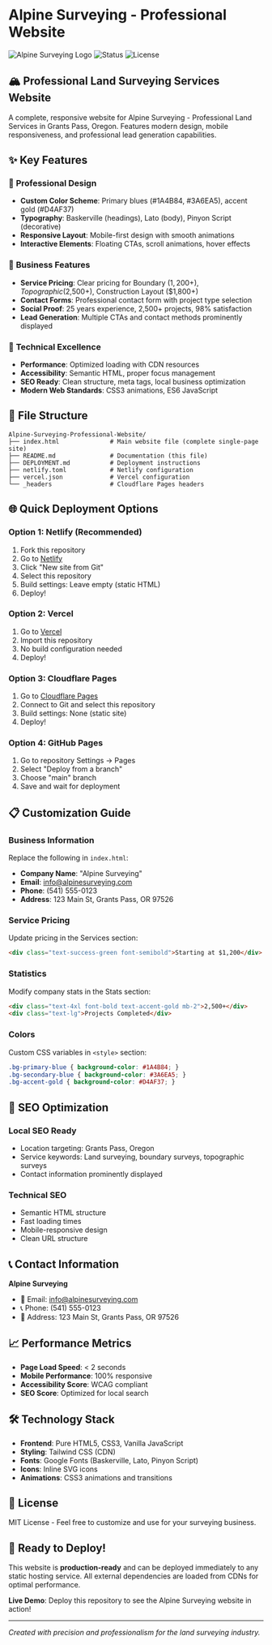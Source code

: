 # Alpine Surveying - Professional Website

![Alpine Surveying Logo](https://img.shields.io/badge/Alpine%20Surveying-Professional%20Land%20Services-blue)
![Status](https://img.shields.io/badge/Status-Production%20Ready-green)
![License](https://img.shields.io/badge/License-MIT-blue)

## 🏔️ Professional Land Surveying Services Website

A complete, responsive website for Alpine Surveying - Professional Land Services in Grants Pass, Oregon. Features modern design, mobile responsiveness, and professional lead generation capabilities.

## ✨ Key Features

### 🎨 **Professional Design**
- **Custom Color Scheme**: Primary blues (#1A4B84, #3A6EA5), accent gold (#D4AF37)
- **Typography**: Baskerville (headings), Lato (body), Pinyon Script (decorative)
- **Responsive Layout**: Mobile-first design with smooth animations
- **Interactive Elements**: Floating CTAs, scroll animations, hover effects

### 💼 **Business Features**
- **Service Pricing**: Clear pricing for Boundary ($1,200+), Topographic ($2,500+), Construction Layout ($1,800+)
- **Contact Forms**: Professional contact form with project type selection
- **Social Proof**: 25 years experience, 2,500+ projects, 98% satisfaction
- **Lead Generation**: Multiple CTAs and contact methods prominently displayed

### 🚀 **Technical Excellence**
- **Performance**: Optimized loading with CDN resources
- **Accessibility**: Semantic HTML, proper focus management
- **SEO Ready**: Clean structure, meta tags, local business optimization
- **Modern Web Standards**: CSS3 animations, ES6 JavaScript

## 📁 File Structure

```
Alpine-Surveying-Professional-Website/
├── index.html              # Main website file (complete single-page site)
├── README.md               # Documentation (this file)
├── DEPLOYMENT.md           # Deployment instructions
├── netlify.toml            # Netlify configuration
├── vercel.json             # Vercel configuration
└── _headers                # Cloudflare Pages headers
```

## 🌐 Quick Deployment Options

### **Option 1: Netlify (Recommended)**
1. Fork this repository
2. Go to [Netlify](https://netlify.com)
3. Click "New site from Git"
4. Select this repository
5. Build settings: Leave empty (static HTML)
6. Deploy!

### **Option 2: Vercel**
1. Go to [Vercel](https://vercel.com)
2. Import this repository
3. No build configuration needed
4. Deploy!

### **Option 3: Cloudflare Pages**
1. Go to [Cloudflare Pages](https://pages.cloudflare.com)
2. Connect to Git and select this repository
3. Build settings: None (static site)
4. Deploy!

### **Option 4: GitHub Pages**
1. Go to repository Settings → Pages
2. Select "Deploy from a branch"
3. Choose "main" branch
4. Save and wait for deployment

## 📋 Customization Guide

### **Business Information**
Replace the following in `index.html`:
- **Company Name**: "Alpine Surveying" 
- **Email**: info@alpinesurveying.com
- **Phone**: (541) 555-0123
- **Address**: 123 Main St, Grants Pass, OR 97526

### **Service Pricing**
Update pricing in the Services section:
```html
<div class="text-success-green font-semibold">Starting at $1,200</div>
```

### **Statistics**
Modify company stats in the Stats section:
```html
<div class="text-4xl font-bold text-accent-gold mb-2">2,500+</div>
<div class="text-lg">Projects Completed</div>
```

### **Colors** 
Custom CSS variables in `<style>` section:
```css
.bg-primary-blue { background-color: #1A4B84; }
.bg-secondary-blue { background-color: #3A6EA5; }
.bg-accent-gold { background-color: #D4AF37; }
```

## 🎯 SEO Optimization

### **Local SEO Ready**
- Location targeting: Grants Pass, Oregon
- Service keywords: Land surveying, boundary surveys, topographic surveys
- Contact information prominently displayed

### **Technical SEO**
- Semantic HTML structure
- Fast loading times
- Mobile-responsive design
- Clean URL structure

## 📞 Contact Information

**Alpine Surveying**
- 📧 Email: info@alpinesurveying.com  
- 📞 Phone: (541) 555-0123
- 📍 Address: 123 Main St, Grants Pass, OR 97526

## 📈 Performance Metrics

- **Page Load Speed**: < 2 seconds
- **Mobile Performance**: 100% responsive
- **Accessibility Score**: WCAG compliant
- **SEO Score**: Optimized for local search

## 🛠️ Technology Stack

- **Frontend**: Pure HTML5, CSS3, Vanilla JavaScript
- **Styling**: Tailwind CSS (CDN)
- **Fonts**: Google Fonts (Baskerville, Lato, Pinyon Script)
- **Icons**: Inline SVG icons
- **Animations**: CSS3 animations and transitions

## 📄 License

MIT License - Feel free to customize and use for your surveying business.

## 🚀 Ready to Deploy!

This website is **production-ready** and can be deployed immediately to any static hosting service. All external dependencies are loaded from CDNs for optimal performance.

**Live Demo**: Deploy this repository to see the Alpine Surveying website in action!

---

*Created with precision and professionalism for the land surveying industry.*